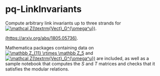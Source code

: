 # pq-LinkInvariants
Compute arbitrary link invariants up to three strands for <a href="http://www.codecogs.com/eqnedit.php?latex=\mathcal&space;Z(\textrm{Vect}_G^{\omega^u})" target="_blank"><img src="http://latex.codecogs.com/gif.latex?\mathcal&space;Z(\textrm{Vect}_G^{\omega^u})" title="\mathcal Z(\textrm{Vect}_G^{\omega^u})" /></a>.

[(https://arxiv.org/abs/1805.05736)](https://arxiv.org/abs/1805.05736). 

Mathematica packages containing data on <a href="https://www.codecogs.com/eqnedit.php?latex=\mathbb&space;Z_{11}&space;\rtimes&space;\mathbb&space;Z_5" target="_blank"><img src="https://latex.codecogs.com/gif.latex?\mathbb&space;Z_{11}&space;\rtimes&space;\mathbb&space;Z_5" title="\mathbb Z_{11} \rtimes \mathbb Z_5" /></a> and <a href="http://www.codecogs.com/eqnedit.php?latex=\mathcal&space;Z(\textrm{Vect}_G^{\omega^u})" target="_blank"><img src="http://latex.codecogs.com/gif.latex?\mathcal&space;Z(\textrm{Vect}_G^{\omega^u})" title="\mathcal Z(\textrm{Vect}_G^{\omega^u})" /></a> are included, as well as a sample notebook that computes the $S$ and $T$ matrices and checks that it satisfies the modular relations.
